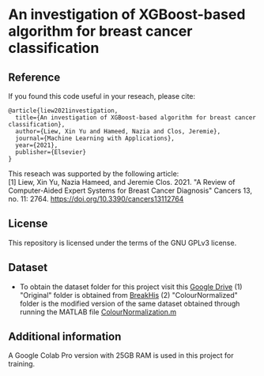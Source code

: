 # An investigation of XGBoost-based algorithm for breast cancer classification

## Reference

If you found this code useful in your reseach, please cite:
```
@article{liew2021investigation,
  title={An investigation of XGBoost-based algorithm for breast cancer classification},
  author={Liew, Xin Yu and Hameed, Nazia and Clos, Jeremie},
  journal={Machine Learning with Applications},
  year={2021},
  publisher={Elsevier}
}
```
This reseach was supported by the following article:\
[1] Liew, Xin Yu, Nazia Hameed, and Jeremie Clos. 2021. "A Review of Computer-Aided Expert Systems for Breast Cancer Diagnosis" Cancers 13, no. 11: 2764.     https://doi.org/10.3390/cancers13112764

## License

This repository is licensed under the terms of the GNU GPLv3 license.

## Dataset
* To obtain the dataset folder for this project visit this [Google Drive](https://drive.google.com/drive/folders/1JwLRvkkvZowtWnMi7TfiFdHjyNj9lbXX?usp=sharing)
(1) "Original" folder is obtained from [BreakHis](https://web.inf.ufpr.br/vri/databases/breast-cancer-histopathological-database-breakhis/)
(2) "ColourNormalized" folder is the modified version of the same dataset obtained through running the MATLAB file [ColourNormalization.m](https://github.com/trixieliew/An-investigation-of-XGBoost-based-algorithm-for-breast-cancer-classification/blob/main/main_code/MATLAB/ColourNormalization.m)

## Additional information
A Google Colab Pro version with 25GB RAM is used in this project for training.
